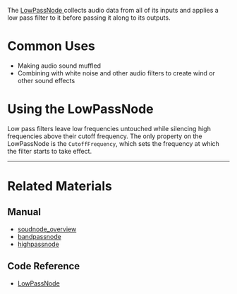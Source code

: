 The [ LowPassNode ](https://github.com/zeroengineteam/ZeroDocs/code_reference/class_reference/lowpassnode.markdown) collects audio data from all of its inputs and applies a low pass filter to it before passing it along to its outputs.

 # Common Uses

- Making audio sound muffled
- Combining with white noise and other audio filters to create wind or other sound effects

 # Using the LowPassNode 

Low pass filters leave low frequencies untouched while silencing high frequencies above their cutoff frequency. The only property on the LowPassNode is the `CutoffFrequency`, which sets the frequency at which the filter starts to take effect.

---
 # Related Materials
 ## Manual
- [soudnode_overview](https://github.com/zeroengineteam/ZeroDocs/zero_editor_documentation/zeromanual/audio/soundnode/soudnode_overview.markdown)
- [bandpassnode](https://github.com/zeroengineteam/ZeroDocs/zero_editor_documentation/zeromanual/audio/soundnode/bandpassnode.markdown)
- [highpassnode](https://github.com/zeroengineteam/ZeroDocs/zero_editor_documentation/zeromanual/audio/soundnode/highpassnode.markdown)

 ## Code Reference
- [ LowPassNode ](https://github.com/zeroengineteam/ZeroDocs/code_reference/class_reference/lowpassnode.markdown) 

 